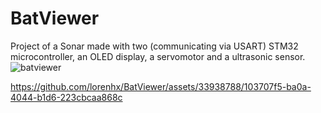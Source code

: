 # BatViewer
Project of a Sonar made with two (communicating via USART) STM32 microcontroller, an OLED display, a servomotor and a ultrasonic sensor.  
![batviewer](https://github.com/lorenhx/BatViewer/assets/33938788/3da0bcbb-d2a7-42e8-b5f8-344a6b52d1e0)



https://github.com/lorenhx/BatViewer/assets/33938788/103707f5-ba0a-4044-b1d6-223cbcaa868c

